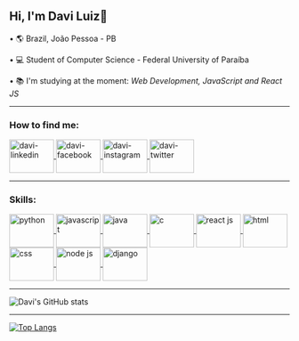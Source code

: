 ## Hi, I'm Davi Luiz👋
•  :earth_americas: Brazil,  João Pessoa - PB

• :computer: Student of Computer Science - Federal University of Paraíba

• :books: I'm studying at the moment: *Web Development, JavaScript and React JS*

_______________________________________________________________________________________________________________________________________________________

### How to find me:
<a href="https://www.linkedin.com/in/davi-luiz-a54645195/" target="_blank">
  <img align="center" alt="davi-linkedin" height="60" width="80" src="https://cdn.jsdelivr.net/gh/devicons/devicon/icons/linkedin/linkedin-original.svg" style="max-width:100%;">
</a>

<a href="https://www.facebook.com/profile.php?id=100007931407200" target="_blank">
  <img align="center" alt="davi-facebook" height="60" width="80" src="https://cdn.jsdelivr.net/gh/devicons/devicon/icons/facebook/facebook-original.svg" style="max-width:100%;">
</a>

<a href="https://www.instagram.com/daviluiz11/" target="_blank">
  <img align="center" alt="davi-instagram" height="60" width="80" src="https://cdn2.iconfinder.com/data/icons/social-icons-33/128/Instagram-512.svg" style="max-width:100%;">
</a>

<a href="https://twitter.com/daviluiz104" target="_blank">
  <img align="center" alt="davi-twitter" height="60" width="80" src="https://cdn0.iconfinder.com/data/icons/social-flat-rounded-rects/512/twitter-512.svg" style="max-width:100%;">
</a>

_______________________________________________________________________________________________________________________________________________________

### Skills:
<a href="https://www.python.org/" target="_blank">
  <img align="center" alt="python" height="60" width="80" src="https://cdn4.iconfinder.com/data/icons/logos-and-brands/512/267_Python_logo-512.svg"   style="max-width:100%;"></img>
</a>

<a href="https://developer.mozilla.org/pt-BR/docs/Web/JavaScript" target="_blank">
  <img align="center" alt="javascript" height="60" width="80" src="https://cdn.jsdelivr.net/gh/devicons/devicon/icons/javascript/javascript-original.svg" style="max-width:100%;"></img>
</a>

<a href="https://www.java.com/pt-BR/" target="_blank">
  <img align="center" alt="java" height="60" width="80" src="https://cdn-icons.flaticon.com/png/512/3291/premium/3291669.png?token=exp=1641059172~hmac=6365114994baa92764cd7ffe766f1b7b" style="max-width:100%;"></img>
</a>

<a href="#">
  <img align="center" alt="c" height="60" width="80" src="https://cdn-icons.flaticon.com/png/512/3541/premium/3541190.png?token=exp=1641059246~hmac=b8bf442fef7bf877b2381dc2a13b6e30" style="max-width:100%;"></img>
</a>  

<a href="https://pt-br.reactjs.org/" target="_blank">
  <img align="center" alt="react js" height="60" width="80" src="https://cdn.jsdelivr.net/gh/devicons/devicon/icons/react/react-original.svg" style="max-width:100%;"></img>
</a>  

<a href="https://developer.mozilla.org/pt-BR/docs/Web/HTML" target="_blank">
  <img align="center" alt="html" height="60" width="80" src="https://cdn1.iconfinder.com/data/icons/logotypes/32/badge-html-5-256.png" style="max-width:100%;"></img>
</a>

<a href="https://developer.mozilla.org/pt-BR/docs/Web/CSS" target="_blank">
  <img align="center" alt="css" height="60" width="80" src="https://cdn1.iconfinder.com/data/icons/logotypes/32/badge-css-3-512.svg" style="max-width:100%;"></img>
</a>

<a href="https://nodejs.org/en/about/" target="_blank">
  <img align="center" alt="node js" height="60" width="80" src="https://cdn-icons-png.flaticon.com/512/5968/5968322.png" style="max-width:100%;"></img>
</a>  

<a href="https://www.djangoproject.com/" target="_blank">
  <img align="center" alt="django" height="60" width="80" src="https://cdn.jsdelivr.net/gh/devicons/devicon/icons/django/django-original.svg" style="max-width:100%;"></img>
</a>

_______________________________________________________________________________________________________________________________________________________

![Davi's GitHub stats](https://github-readme-stats.vercel.app/api?username=davilucena222&show_icons=true&count_private=true&theme=dracula)
_____________________________________________________________________________________________________________________________________________________

[![Top Langs](https://github-readme-stats.vercel.app/api/top-langs/?username=davilucena222)](https://github.com/davilucena222/github-readme-stats)
